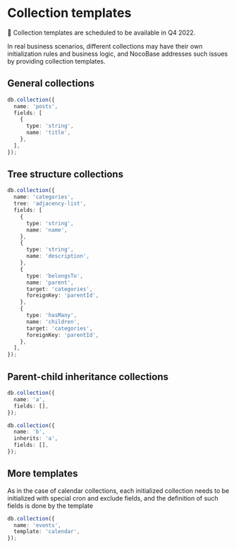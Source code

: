 # Collection templates

<Alert>
📢 Collection templates are scheduled to be available in Q4 2022.
</Alert>

In real business scenarios, different collections may have their own initialization rules and business logic, and NocoBase addresses such issues by providing collection templates.

## General collections

```ts
db.collection({
  name: 'posts',
  fields: [
    {
      type: 'string',
      name: 'title',
    },
  ],
});
```

## Tree structure collections

```ts
db.collection({
  name: 'categories',
  tree: 'adjacency-list',
  fields: [
    {
      type: 'string',
      name: 'name',
    },
    {
      type: 'string',
      name: 'description',
    },
    {
      type: 'belongsTo',
      name: 'parent',
      target: 'categories',
      foreignKey: 'parentId',
    },
    {
      type: 'hasMany',
      name: 'children',
      target: 'categories',
      foreignKey: 'parentId',
    },
  ],
});
```

## Parent-child inheritance collections

```ts
db.collection({
  name: 'a',
  fields: [],
});

db.collection({
  name: 'b',
  inherits: 'a',
  fields: [],
});
```

## More templates

As in the case of calendar collections, each initialized collection needs to be initialized with special cron and exclude fields, and the definition of such fields is done by the template

```ts
db.collection({
  name: 'events',
  template: 'calendar',
});
```
